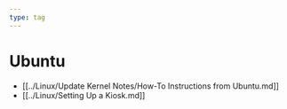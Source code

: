 ```yaml
---
type: tag
---
```

# Ubuntu

- [[../Linux/Update Kernel Notes/How-To Instructions from Ubuntu.md]]
- [[../Linux/Setting Up a Kiosk.md]]
